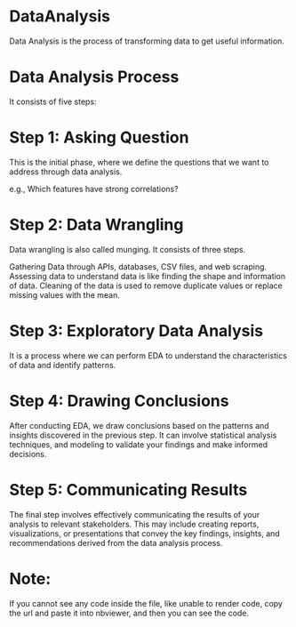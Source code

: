 # DataAnalysis
Data Analysis is the process of transforming data to get useful information.

# Data Analysis Process

It consists of five steps:

# Step 1: Asking Question

This is the initial phase, where we define the questions that we want to address through data analysis.

e.g., Which features have strong correlations?

# Step 2: Data Wrangling

Data wrangling is also called munging. It consists of three steps.

Gathering Data through APIs, databases, CSV files, and web scraping.
Assessing data to understand data is like finding the shape and information of data.
Cleaning of the data is used to remove duplicate values or replace missing values with the mean.
# Step 3: Exploratory Data Analysis

It is a process where we can perform EDA to understand the characteristics of data and identify patterns.

# Step 4: Drawing Conclusions

After conducting EDA, we draw conclusions based on the patterns and insights discovered in the previous step. It can involve statistical analysis techniques, and modeling to validate your findings and make informed decisions.

# Step 5: Communicating Results

The final step involves effectively communicating the results of your analysis to relevant stakeholders. This may include creating reports, visualizations, or presentations that convey the key findings, insights, and recommendations derived from the data analysis process.
# Note: 
If you cannot see any code inside the file, like unable to render code, copy the url and paste it into nbviewer, and then you can see the code.
